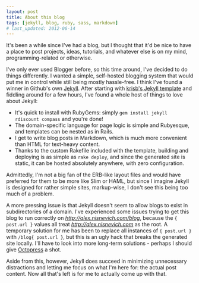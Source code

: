 ```yaml
---
layout: post
title: About this blog
tags: [jekyll, blog, ruby, sass, markdown]
# last_updated: 2012-06-14
---
```


It's been a while since I've had a blog, but I thought that it'd be nice to have a place to post projects,
ideas, tutorials, and whatever else is on my mind, programming-related or otherwise.

I've only ever used Blogger before, so this time around, I've decided to do things differently. I wanted a
simple, self-hosted blogging system that would put me in control while still being mostly hassle-free. I think
I've found a winner in Github's own [Jekyll](https://github.com/mojombo/jekyll). After starting with
[krisb's Jekyll template](https://github.com/krisb/jekyll-template) and fiddling around for a few hours, I've
found a whole host of things to love about Jekyll:

- It's quick to install with RubyGems: simply `gem install jekyll rdiscount compass` and you're done!
- The domain-specific language for page logic is simple and Rubyesque, and templates can be nested as in Rails.
- I get to write blog posts in Markdown, which is much more convenient than HTML for text-heavy content.
- Thanks to the custom Rakefile included with the template, building and deploying is as simple as `rake deploy`,
  and since the generated site is static, it can be hosted absolutely anywhere, with zero configuration.

Admittedly, I'm not a big fan of the ERB-like layout files and would have preferred for them to be more like
Slim or HAML, but since I imagine Jekyll is designed for rather simple sites, markup-wise, I don't see this
being too much of a problem.

A more pressing issue is that Jekyll doesn't seem to allow blogs to exist in subdirectories of a domain. I've
experienced some issues trying to get this blog to run correctly on
_http://alex.nisnevich.com/blog_, because the `{ post.url }` values all treat
_http://alex.nisnevich.com_ as the root. A temporary solution for me has been
to replace all instances of `{ post.url }` with `/blog{ post.url }`, but this is an ugly hack that breaks the
generated site locally. I'll have to look into more long-term solutions - perhaps I should give
[Octopress](http://octopress.org/) a shot.

Aside from this, however, Jekyll does succeed in minimizing unnecessary distractions and letting me focus
on what I'm here for: the actual post content. Now all that's left is for me to actually come up with that.
